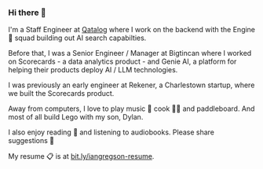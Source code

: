 ### Hi there 👋

I'm a Staff Engineer at [Qatalog](https://qatalog.com) where I work on the backend with the Engine 🚂 squad building out AI search capabilties.

Before that, I was a Senior Engineer / Manager at Bigtincan where I worked on Scorecards - a data analytics product - and Genie AI, a platform for helping their products deploy AI / LLM technologies.

I was previously an early engineer at Rekener, a Charlestown startup, where we built the Scorecards product.

Away from computers, I love to play music 🎸 cook 👨‍🍳 and paddleboard. And most of all build Lego with my son, Dylan. 

I also enjoy reading 📖 and listening to audiobooks. Please share suggestions 🙂

My resume 📋 is at [bit.ly/iangregson-resume](http://bit.ly/iangregson-resume).

<!--
**iangregson/iangregson** is a ✨ _special_ ✨ repository because its `README.md` (this file) appears on your GitHub profile.

Here are some ideas to get you started:

- 🔭 I’m currently working on ...
- 🌱 I’m currently learning ...
- 👯 I’m looking to collaborate on ...
- 🤔 I’m looking for help with ...
- 💬 Ask me about ...
- 📫 How to reach me: ...
- 😄 Pronouns: ...
- ⚡ Fun fact: ...
-->
